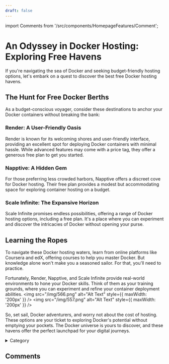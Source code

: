 ```yaml
---
draft: false
---
```


import Comments from '/src/components/HomepageFeatures/Comment';

# An Odyssey in Docker Hosting: Exploring Free Havens

If you're navigating the sea of Docker and seeking budget-friendly hosting options, let's embark on a quest to discover the best free Docker hosting havens.

## The Hunt for Free Docker Berths

As a budget-conscious voyager, consider these destinations to anchor your Docker containers without breaking the bank:

### Render: A User-Friendly Oasis

Render is known for its welcoming shores and user-friendly interface, providing an excellent spot for deploying Docker containers with minimal hassle. While advanced features may come with a price tag, they offer a generous free plan to get you started.

### Napptive: A Hidden Gem

For those preferring less crowded harbors, Napptive offers a discreet cove for Docker hosting. Their free plan provides a modest but accommodating space for exploring container hosting on a budget.

### Scale Infinite: The Expansive Horizon

Scale Infinite promises endless possibilities, offering a range of Docker hosting options, including a free plan. It's a place where you can experiment and discover the intricacies of Docker without opening your purse.

## Learning the Ropes

To navigate these Docker hosting waters, learn from online platforms like Coursera and edX, offering courses to help you master Docker. But knowledge alone won't make you a seasoned sailor. For that, you'll need to practice.

Fortunately, Render, Napptive, and Scale Infinite provide real-world environments to hone your Docker skills. Think of them as your training grounds, where you can experiment and refine your container deployment abilities.
<img src="/img/566.png" alt="Alt Text" style={{ maxWidth: '200px' }} />
<img src="/img/557.png" alt="Alt Text" style={{ maxWidth: '200px' }} />

So, set sail, Docker adventurers, and worry not about the cost of hosting. These options are your ticket to exploring Docker's potential without emptying your pockets. The Docker universe is yours to discover, and these havens offer the perfect launchpad for your digital journeys.

<details>

<summary>Category</summary>

Kubernetes, cloud computing, DevOps, cloud services, hosting platform, container orchestration, cloud infrastructure, cloud deployment, cloud management, cloud technology, cloud solutions&#x20;

</details>

## Comments
<Comments />